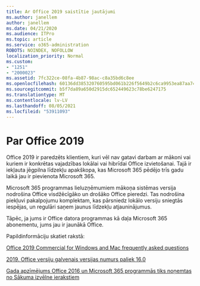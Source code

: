 ```yaml
---
title: Ar Office 2019 saistītie jautājumi
ms.author: janellem
author: janellem
ms.date: 04/21/2020
ms.audience: ITPro
ms.topic: article
ms.service: o365-administration
ROBOTS: NOINDEX, NOFOLLOW
localization_priority: Normal
ms.custom:
- "1251"
- "2000023"
ms.assetid: 7fc322ce-08fa-4b87-98ac-c8a35bd6c8ee
ms.openlocfilehash: 60136dd385320760595bd061b226f5649b2c6ca9953ea87aa743dcf4156759a5
ms.sourcegitcommit: b5f7da89a650d2915dc652449623c78be6247175
ms.translationtype: MT
ms.contentlocale: lv-LV
ms.lasthandoff: 08/05/2021
ms.locfileid: "53911093"
---
```

# <a name="about-office-2019"></a>Par Office 2019

Office 2019 ir paredzēts klientiem, kuri vēl nav gatavi darbam ar mākoni vai kuriem ir konkrētas vajadzības lokālai vai hibrīdai Office izvietošanai. Tajā ir iekļauta jēgpilna līdzekļu apakškopa, kas Microsoft 365 pēdējo trīs gadu laikā jau ir pievienota Microsoft 365.
  
Microsoft 365 programmas lieluzņēmumiem mākoņa sistēmas versija nodrošina Office visdžēcīgāko un drošāko Office pieredzi. Tas nodrošina piekļuvi pakalpojumu komplektam, kas pārsniedz lokālo versiju sniegtās iespējas, un regulāri saņem jaunus līdzekļu atjauninājumus.
  
Tāpēc, ja jums ir Office datora programmas kā daļa Microsoft 365 abonementu, jums jau ir jaunākā Office.
  
Papildinformāciju skatiet rakstā:
  
[Office 2019 Commercial for Windows and Mac frequently asked questions](https://support.microsoft.com/help/4133312)
  
[2019. Office versiju galvenais versijas numurs paliek 16.0](https://docs.microsoft.com/deployoffice/office2019/overview)
  
[Gada apzīmējums Office 2016 un Microsoft 365 programmās tiks noņemtas no Sākuma izvēlne ierakstiem](https://support.office.com/article/8fe5e052-76d2-49de-af30-2e84ed3da907?wt.mc_id=Alchemy_ClientDIA)
  